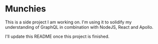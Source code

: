 # Munchies

This is a side project I am working on. I'm using it to solidify my understanding of GraphQL in combination with NodeJS, React and Apollo.

I'll update this README once this project is finished.
